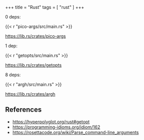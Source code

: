 +++
title = "Rust"
tags = [ "rust" ]
+++

0 deps:

{{< r "pico-args/src/main.rs" >}}

<https://lib.rs/crates/pico-args>

1 dep:

{{< r "getopts/src/main.rs" >}}

<https://lib.rs/crates/getopts>

8 deps:

{{< r "argh/src/main.rs" >}}

<https://lib.rs/crates/argh>

## References

- <https://hyperpolyglot.org/rust#getopt>
- <https://programming-idioms.org/idiom/162>
- <https://rosettacode.org/wiki/Parse_command-line_arguments>
